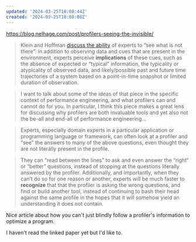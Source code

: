 ```yaml
---
updated: '2024-03-25T18:08:44Z'
created: '2024-03-25T18:08:08Z'
---
```

https://blog.nelhage.com/post/profilers-seeing-the-invisible/

> Klein and Hoffman [discuss the ability](https://cmapspublic3.ihmc.us/rid=1G9NSY15K-N7MJMZ-LC5/SeeingTheInvisible.pdf) of experts to “see what is not there”: in addition to observing data and cues that are present in the environment, experts perceive **implications** of these cues, such as the absence of expected or “typical” information, the typicality or atypicality of observed data, and likely/possible past and future time trajectories of a system based on a point-in-time snapshot or limited duration of observation.

> I want to talk about some of the ideas of that piece in the specific context of performance engineering, and what profilers can and cannot do for you. In particular, I think this piece makes a great lens for discussing why profilers are both invaluable tools and yet also not the be-all and end-all of performance engineering...

> Experts, especially domain experts in a particular application or programming language or framework, can often look at a profiler and “see” the answers to many of the above questions, even thought they are not literally present in the profile.

> They can “read between the lines” to ask and even answer the “right“ or “better” questions, instead of stopping at the questions literally answered by the profiler. Additionally, and importantly, when they can’t do so for one reason or another, experts will be much faster to **recognize** that that the profiler is asking the wrong questions, and find or build another tool, instead of continuing to bash their head against the same profile in the hopes that it will somehow yield an understanding it does not contain.

Nice article about how you can't just blindly follow a profiler's information to optimize a program.

I haven't read the linked paper yet but I'd like to.
